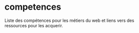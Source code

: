 # competences
Liste des compétences pour les métiers du web et liens vers des ressources pour les acquerir.
